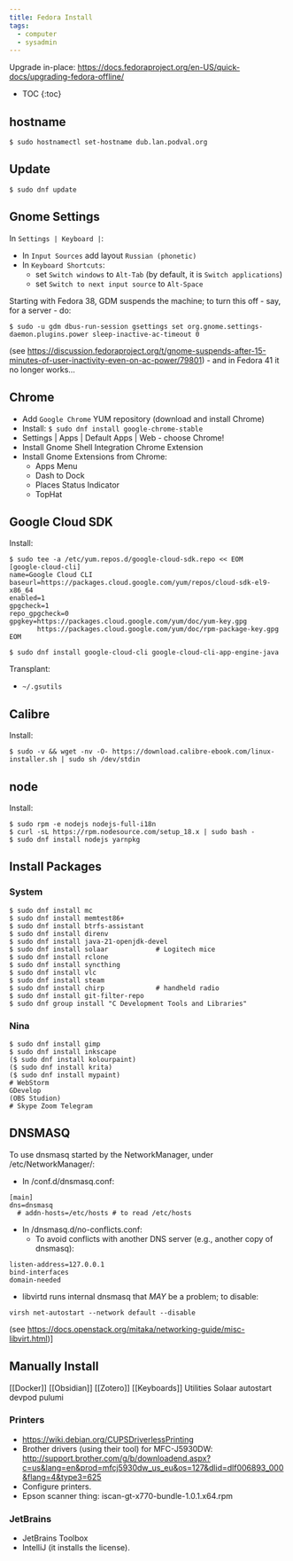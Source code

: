 ```yaml
---
title: Fedora Install
tags:
  - computer
  - sysadmin
---
```

Upgrade in-place: https://docs.fedoraproject.org/en-US/quick-docs/upgrading-fedora-offline/

* TOC
{:toc}

## hostname
```shell
$ sudo hostnamectl set-hostname dub.lan.podval.org
```

## Update
```shell
$ sudo dnf update
```

## Gnome Settings
In `Settings | Keyboard |`:
- In `Input Sources` add layout `Russian (phonetic)`
- In `Keyboard Shortcuts`:
    - set `Switch windows` to `Alt-Tab` (by default, it is `Switch applications`)
    - set `Switch to next input source` to `Alt-Space`

Starting with Fedora 38, GDM suspends the machine; to turn this off - say, for a server - do:
```shell
$ sudo -u gdm dbus-run-session gsettings set org.gnome.settings-daemon.plugins.power sleep-inactive-ac-timeout 0
```
(see https://discussion.fedoraproject.org/t/gnome-suspends-after-15-minutes-of-user-inactivity-even-on-ac-power/79801) - and in Fedora 41 it no longer works...
## Chrome

- Add `Google Chrome` YUM repository (download and install Chrome)
- Install: `$ sudo dnf install google-chrome-stable`
- Settings | Apps | Default Apps | Web - choose Chrome!
- Install Gnome Shell Integration Chrome Extension
- Install Gnome Extensions from Chrome:
  - Apps Menu
  - Dash to Dock
  - Places Status Indicator
  - TopHat


## Google Cloud SDK
Install:
```shell
$ sudo tee -a /etc/yum.repos.d/google-cloud-sdk.repo << EOM
[google-cloud-cli]
name=Google Cloud CLI
baseurl=https://packages.cloud.google.com/yum/repos/cloud-sdk-el9-x86_64
enabled=1
gpgcheck=1
repo_gpgcheck=0
gpgkey=https://packages.cloud.google.com/yum/doc/yum-key.gpg
       https://packages.cloud.google.com/yum/doc/rpm-package-key.gpg
EOM

$ sudo dnf install google-cloud-cli google-cloud-cli-app-engine-java
```

Transplant:
  - `~/.gsutils`

## Calibre
Install:
```shell
$ sudo -v && wget -nv -O- https://download.calibre-ebook.com/linux-installer.sh | sudo sh /dev/stdin
```
   
## node
Install: 
```shell
$ sudo rpm -e nodejs nodejs-full-i18n
$ curl -sL https://rpm.nodesource.com/setup_18.x | sudo bash -
$ sudo dnf install nodejs yarnpkg
```

## Install Packages
### System
```shell
$ sudo dnf install mc
$ sudo dnf install memtest86+
$ sudo dnf install btrfs-assistant
$ sudo dnf install direnv
$ sudo dnf install java-21-openjdk-devel
$ sudo dnf install solaar            # Logitech mice
$ sudo dnf install rclone
$ sudo dnf install syncthing
$ sudo dnf install vlc
$ sudo dnf install steam
$ sudo dnf install chirp             # handheld radio
$ sudo dnf install git-filter-repo
$ sudo dnf group install "C Development Tools and Libraries"
```
### Nina
```shell
$ sudo dnf install gimp
$ sudo dnf install inkscape
($ sudo dnf install kolourpaint)
($ sudo dnf install krita)
($ sudo dnf install mypaint)
# WebStorm
GDevelop
(OBS Studion)
# Skype Zoom Telegram
```

## DNSMASQ
  To use dnsmasq started by the NetworkManager, under /etc/NetworkManager/:
  - In /conf.d/dnsmasq.conf:
  ```
  [main]
  dns=dnsmasq
    # addn-hosts=/etc/hosts # to read /etc/hosts
  ```
  - In /dnsmasq.d/no-conflicts.conf:
    - To avoid conflicts with another DNS server (e.g., another copy of dnsmasq):
  ```
  listen-address=127.0.0.1
  bind-interfaces
  domain-needed
  ```
  - libvirtd runs internal dnsmasq that *MAY* be a problem; to disable:
```
virsh net-autostart --network default --disable
```

(see https://docs.openstack.org/mitaka/networking-guide/misc-libvirt.html)]
  
## Manually Install

[[Docker]]
[[Obsidian]]
[[Zotero]]
[[Keyboards]] Utilities
Solaar autostart
devpod
pulumi
### Printers
- https://wiki.debian.org/CUPSDriverlessPrinting
- Brother drivers (using their tool) for MFC-J5930DW: http://support.brother.com/g/b/downloadend.aspx?c=us&lang=en&prod=mfcj5930dw_us_eu&os=127&dlid=dlf006893_000&flang=4&type3=625
- Configure printers.
- Epson scanner thing: iscan-gt-x770-bundle-1.0.1.x64.rpm

### JetBrains
- JetBrains Toolbox
- IntelliJ (it installs the license).

